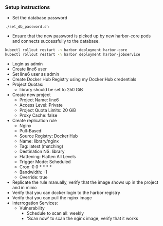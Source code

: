 ### Setup instructions
* Set the database password
```bash
./set_db_password.sh
```
* Ensure that the new password is picked up by new harbor-core pods and connects successfully to the database.
```bash
kubectl rollout restart -n harbor deployment harbor-core
kubectl rollout restart -n harbor deployment harbor-jobservice
```
* Login as admin
* Create line6 user
* Set line6 user as admin
* Create Docker Hub Registry using my Docker Hub credentials
* Project Quotas: 
  * library should be set to 250 GiB
* Create new project
  * Project Name: line6
  * Access Level: Private
  * Project Quota Limits: 20 GiB
  * Proxy Cache: false
* Create replication rule
  * Nginx
  * Pull-Based
  * Source Registry: Docker Hub
  * Name: library/nginx
  * Tag: latest (matching)
  * Destination NS: library
  * Flattening: Flatten All Levels
  * Trigger Mode: Scheduled
  * Cron: 0 0 * * * *
  * Bandwidth: -1
  * Override: true
* Replicate the rule manually, verify that the image shows up in the project and in minio
* Verify that you can docker login to the harbor registry
* Verify that you can pull the nginx image
* Interrogation Services: 
  * Vulnerability
    * Schedule to scan all: weekly
    * 'Scan now' to scan the nginx image, verify that it works